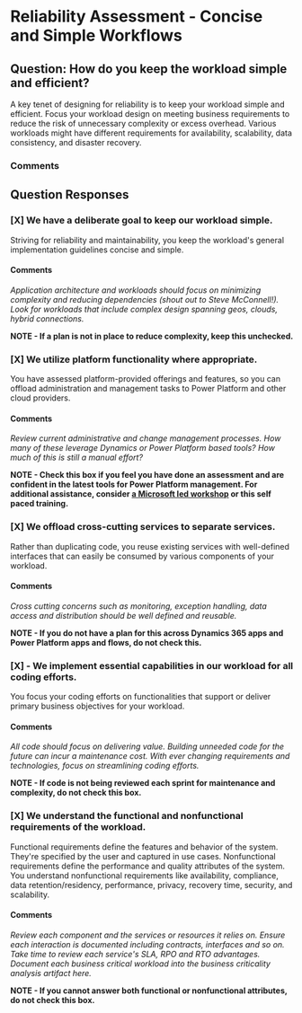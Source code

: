 # Reliability Assessment - Concise and Simple Workflows
## Question: How do you keep the workload simple and efficient?

A key tenet of designing for reliability is to keep your workload simple and efficient. Focus your workload design on meeting business requirements to reduce the risk of unnecessary complexity or excess overhead. Various workloads might have different requirements for availability, scalability, data consistency, and disaster recovery.

### Comments


## Question Responses

### [X] **We have a deliberate goal to keep our workload simple.**
Striving for reliability and maintainability, you keep the workload's general implementation guidelines concise and simple.
#### Comments
*Application architecture and workloads should focus on minimizing complexity and reducing dependencies (shout out to Steve McConnell!). Look for workloads that include complex design spanning geos, clouds, hybrid connections.* 

**NOTE - If a plan is not in place to reduce complexity, keep this unchecked.**


### [X] **We utilize platform functionality where appropriate.**
You have assessed platform-provided offerings and features, so you can offload administration and management tasks to Power Platform and other cloud providers.
#### Comments
*Review current administrative and change management processes. How many of these leverage Dynamics or Power Platform based tools? How much of this is still a manual effort?* 

**NOTE - Check this box if you feel you have done an assessment and are confident in the latest tools for Power Platform management. For additional assistance, consider [a Microsoft led workshop](https://pfedynamics.wordpress.com/wp-content/uploads/2023/09/activatepowerplatformadminenglish.pdf) or this self paced training.**

### [X] **We offload cross-cutting services to separate services.**
Rather than duplicating code, you reuse existing services with well-defined interfaces that can easily be consumed by various components of your workload.
#### Comments
*Cross cutting concerns such as monitoring, exception handling, data access and distribution should be well defined and reusable.*

**NOTE - If you do not have a plan for this across Dynamics 365 apps and Power Platform apps and flows, do not check this.**

### [X] - We implement essential capabilities in our workload for all coding efforts.
You focus your coding efforts on functionalities that support or deliver primary business objectives for your workload.
#### Comments
*All code should focus on delivering value. Building unneeded code for the future can incur a maintenance cost. With ever changing requirements and technologies, focus on streamlining coding efforts.* 

**NOTE - If code is not being reviewed each sprint for maintenance and complexity, do not check this box.**

### [X] **We understand the functional and nonfunctional requirements of the workload.**
Functional requirements define the features and behavior of the system. They're specified by the user and captured in use cases. Nonfunctional requirements define the performance and quality attributes of the system. You understand nonfunctional requirements like availability, compliance, data retention/residency, performance, privacy, recovery time, security, and scalability.
#### Comments
*Review each component and the services or resources it relies on. Ensure each interaction is documented including contracts, interfaces and so on. Take time to review each service's SLA, RPO and RTO advantages. Document each business critical workload into the business criticality analysis artifact here.* 

**NOTE - If you cannot answer both functional or nonfunctional attributes, do not check this box.**
